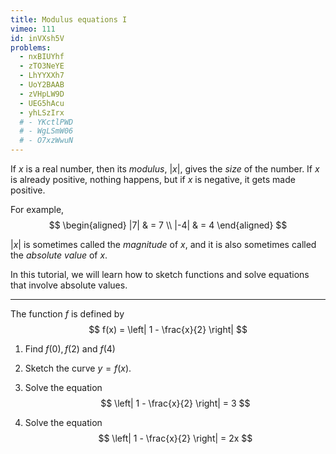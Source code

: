 ```yaml
---
title: Modulus equations I
vimeo: 111
id: inVXsh5V
problems:
  - nxBIUYhf
  - zTO3NeYE
  - LhYYXXh7
  - UoY2BAAB
  - zVHpLW9D
  - UEG5hAcu
  - yhLSzIrx
  # - YKctlPWD
  # - WgLSmW06
  # - O7xzWwuN
---
```


If $x$ is a real number, then its *modulus*, $|x|,$ gives the *size* of the number. If $x$ is already positive, nothing happens, but if $x$ is negative, it gets made positive.

For example,
$$
\begin{aligned}
|7| & = 7 \\
|-4| & = 4
\end{aligned}
$$

$|x|$ is sometimes called the *magnitude* of $x,$ and it is also sometimes called the *absolute value* of $x.$

In this tutorial, we will learn how to sketch functions and solve equations that involve absolute values.

---

The function $f$ is defined by
$$
f(x) = \left| 1 - \frac{x}{2} \right|
$$

 1. Find $f(0), f(2)$ and $f(4)$

 1. Sketch the curve $y = f(x).$

 1. Solve the equation
    $$
    \left| 1 - \frac{x}{2} \right| = 3
    $$

 1. Solve the equation
    $$
    \left| 1 - \frac{x}{2} \right| = 2x
    $$
